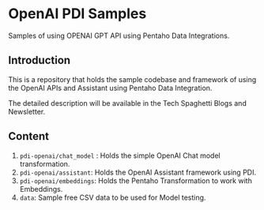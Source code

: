# OpenAI PDI Samples
Samples of using OPENAI GPT API using Pentaho Data Integrations.


## Introduction

This is a repository that holds the sample codebase and framework of using the OpenAI APIs and Assistant using Pentaho Data Integration.

The detailed description will be available in the Tech Spaghetti Blogs and Newsletter.


## Content

1. `pdi-openai/chat_model` : Holds the simple OpenAI Chat model transformation.
2. `pdi-openai/assistant`: Holds the OpenAI Assistant framework using PDI.
3. `pdi-openai/embeddings`: Holds the Pentaho Transformation to work with Embeddings.
4. `data`: Sample free CSV data to be used for Model testing.
